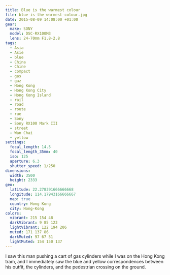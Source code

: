 ```yaml
---
title: Blue is the warmest colour
file: blue-is-the-warmest-colour.jpg
date: 2015-08-09 14:08:00 +01:00
gear:
  make: SONY
  model: DSC-RX100M3
  lens: 24-70mm F1.8-2.8
tags:
  - Asia
  - Asie
  - blue
  - China
  - Chine
  - compact
  - gas
  - gaz
  - Hong Kong
  - Hong Kong City
  - Hong Kong Island
  - rail
  - road
  - route
  - rue
  - Sony
  - Sony RX100 Mark III
  - street
  - Wan Chai
  - yellow
settings:
  focal_length: 14.5
  focal_length_35mm: 40
  iso: 125
  aperture: 6.3
  shutter_speed: 1/250
dimensions:
  width: 3500
  height: 2333
geo:
  latitude: 22.278391666666668
  longitude: 114.17943166666667
  map: true
  country: Hong Kong
  city: Hong-Kong
colors:
  vibrant: 215 154 48
  darkVibrant: 9 85 123
  lightVibrant: 122 194 206
  muted: 171 137 86
  darkMuted: 97 67 51
  lightMuted: 154 150 137
---
```


I saw this man pushing a cart of gas cylinders while I was on the Hong Kong tram, and I immediately saw the blue and yellow correspondences between his outfit, the cylinders, and the pedestrian crossing on the ground.
